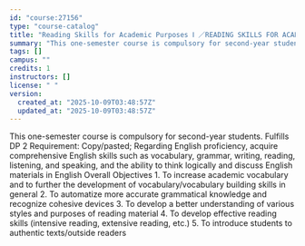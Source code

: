 ```yaml
---
id: "course:27156"
type: "course-catalog"
title: "Reading Skills for Academic Purposes Ⅰ ／READING SKILLS FOR ACADEMIC PURPOSES Ⅰ"
summary: "This one-semester course is compulsory for second-year students. Fulfills DP 2 Requirement: Copy/pasted; Regarding Engli…"
tags: []
campus: ""
credits: 1
instructors: []
license: " "
version:
  created_at: "2025-10-09T03:48:57Z"
  updated_at: "2025-10-09T03:48:57Z"
---
```


This one-semester course is compulsory for second-year students. Fulfills DP 2 Requirement: Copy/pasted; Regarding English proficiency, acquire comprehensive English skills such as vocabulary, grammar, writing, reading, listening, and speaking, and the ability to think logically and discuss English materials in English Overall Objectives 1. To increase academic vocabulary and to further the development of vocabulary/vocabulary building skills in general 2. To automatize more accurate grammatical knowledge and recognize cohesive devices 3. To develop a better understanding of various styles and purposes of reading material 4. To develop effective reading skills (intensive reading, extensive reading, etc.) 5. To introduce students to authentic texts/outside readers
